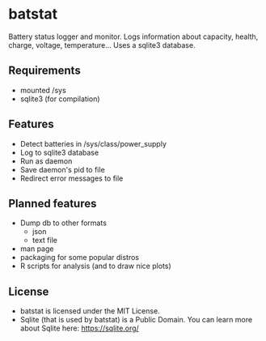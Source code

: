 # batstat
Battery status logger and monitor.
Logs information about capacity, health, charge, voltage, temperature...
Uses a sqlite3 database.
## Requirements
- mounted /sys
- sqlite3 (for compilation)
## Features
- Detect batteries in /sys/class/power\_supply
- Log to sqlite3 database
- Run as daemon
- Save daemon's pid to file
- Redirect error messages to file
## Planned features
- Dump db to other formats
	- json
	- text file
- man page
- packaging for some popular distros
- R scripts for analysis (and to draw nice plots)
## License
- batstat is licensed under the MIT License.
- Sqlite (that is used by batstat) is a Public Domain. You can learn more about Sqlite here: https://sqlite.org/
